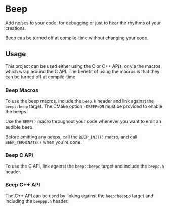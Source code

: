 # Beep

Add noises to your code: for debugging or just to hear the rhythms of your creations.

Beep can be turned off at compile-time without changing your code.

## Usage

This project can be used either using the C or C++ APIs, or via the macros which wrap around the C API. The benefit of
using the macros is that they can be turned off at compile-time.

### Beep Macros

To use the beep macros, include the `beep.h` header and link against the `beep::beep` target. The CMake
option `-DBEEP=ON` must be provided to enable the beeps.

Use the `BEEP()` macro throughout your code whenever you want to emit an audible beep.

Before emitting any beeps, call the `BEEP_INIT()` macro, and call
`BEEP_TERMINATE()` when you're done.

### Beep C API

To use the C API, link against the `beep::beepc` target and include the `beepc.h` header.

### Beep C++ API

The C++ API can be used by linking against the `beep:beeppp` target and including the `beeppp.h` header.
